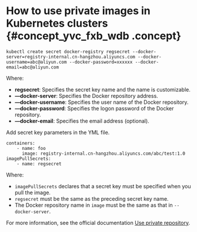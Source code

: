# How to use private images in Kubernetes clusters {#concept_yvc_fxb_wdb .concept}

```
kubectl create secret docker-registry regsecret --docker-server=registry-internal.cn-hangzhou.aliyuncs.com --docker-username=abc@aliyun.com --docker-password=xxxxxx --docker-email=abc@aliyun.com
```

Where:

-   **regsecret**: Specifies the secret key name and the name is customizable.
-   **—docker-server**: Specifies the Docker repository address.
-   **—docker-username**: Specifies the user name of the Docker repository.
-   **—docker-password**: Specifies the logon password of the Docker repository.
-   **—docker-email**: Specifies the email address \(optional\).

Add secret key parameters in the YML file.

```
containers:
    - name: foo
      image: registry-internal.cn-hangzhou.aliyuncs.com/abc/test:1.0
imagePullSecrets:
    - name: regsecret
```

Where:

-   `imagePullSecrets` declares that a secret key must be specified when you pull the image.
-   `regsecret` must be the same as the preceding secret key name.
-   The Docker repository name in `image` must be the same as that in `--docker-server`.

For more information, see the official documentation [Use private repository](https://kubernetes.io/docs/concepts/containers/images/#using-a-private-registry).

